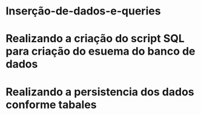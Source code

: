 # Inserção-de-dados-e-queries
# Realizando a criação do script SQL para criação do esuema do banco de dados
# Realizando a persistencia dos dados conforme tabales
